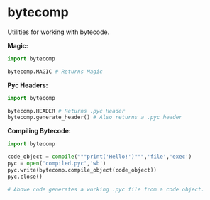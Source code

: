 # bytecomp
Utilities for working with bytecode.

**Magic:**
```py
import bytecomp

bytecomp.MAGIC # Returns Magic
```

**Pyc Headers:**
```py
import bytecomp

bytecomp.HEADER # Returns .pyc Header
bytecomp.generate_header() # Also returns a .pyc header
```
**Compiling Bytecode:**
```py
import bytecomp

code_object = compile("""print('Hello!')""",'file','exec')
pyc = open('compiled.pyc','wb')
pyc.write(bytecomp.compile_object(code_object))
pyc.close()

# Above code generates a working .pyc file from a code object.
```
